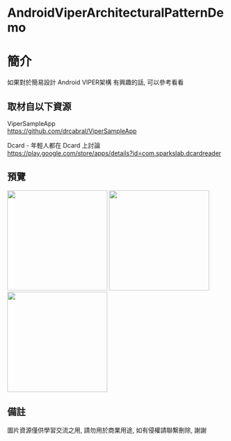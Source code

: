 # AndroidViperArchitecturalPatternDemo

簡介
==================================
如果對於簡易設計 Android VIPER架構 有興趣的話, 可以參考看看                                   

取材自以下資源
--------
ViperSampleApp                                                                 
https://github.com/drcabral/ViperSampleApp       

Dcard - 年輕人都在 Dcard 上討論                                                                 
https://play.google.com/store/apps/details?id=com.sparkslab.dcardreader                                                       
                  
預覽
--------
<p align="left">
  <img src="https://i.imgur.com/tnsB7wv.png" width="230"/>
  <img src="https://i.imgur.com/qHmlOEy.png" width="230"/>
  <img src="https://i.imgur.com/ysqhPib.png" width="230"/>
</p> 

備註
--------
圖片資源僅供學習交流之用, 請勿用於商業用途, 如有侵權請聯繫刪除, 謝謝
